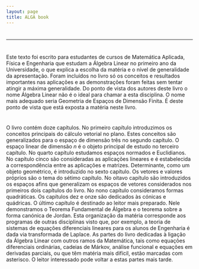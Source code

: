 ```yaml
---
layout: page
title: ALGA book
---
```


<p style="margin-bottom:1cm;"></p>

---

<p style="margin-bottom:1cm;"></p>

Este texto foi escrito para estudantes de cursos de Matemática Aplicada, Física e Engenharia que estudam a Álgebra Linear no primeiro ano da Universidade, o que explica a escolha da matéria e o nível de generalidade da apresentação. Foram incluídos no livro só os conceitos e resultados importantes nas aplicações e as demonstrações foram feitas sem tentar atingir a máxima generalidade. Do ponto de vista dos autores deste livro o nome Álgebra Linear não é o ideal para chamar a esta disciplina. O nome mais adequado seria Geometria de Espaços de Dimensão Finita. É deste ponto de vista que está exposta a matéria neste livro.

<p style="margin-bottom:1cm;"></p>

O livro contém doze capítulos. No primeiro capítulo introduzimos os conceitos principais do cálculo vetorial no plano. Estes conceitos são generalizados para o espaço de dimensão três no segundo capítulo. O espaço linear de dimensão _n_ é o objeto principal de estudo no terceiro capítulo. No quarto capítulo estudamos espaços normados e Euclidianos. No capítulo cinco são consideradas as aplicações lineares e é estabelecida a correspondência entre as aplicações e matrizes. Determinante, como um objeto geométrico, é introduzido no sexto capítulo. Os vetores e valores próprios são o tema do sétimo capítulo. No oitavo capítulo são introduzidos os espaços afins que generalizam os espaços de vetores considerados nos primeiros dois capítulos do livro. No nono capítulo consideramos formas quadráticas. Os capítulos dez e onze são dedicados às cónicas e quádricas. O último capítulo é destinado ao leitor mais preparado. Nele demonstramos o Teorema Fundamental de Álgebra e o teorema sobre a forma canónica de Jordan. Esta organização da matéria corresponde aos programas de outras disciplinas visto que, por exemplo, a teoria de sistemas de equações diferenciais lineares para os alunos de Engenharia é dada via transformada de Laplace. As partes do livro dedicadas à ligação da Álgebra Linear com outros ramos da Matemática, tais como equações diferenciais ordinárias, cadeias de Márkov, análise funcional e equações em derivadas parciais, ou que têm matéria mais difícil, estão marcadas com asterisco. O leitor interessado pode voltar a estas partes mais tarde.
